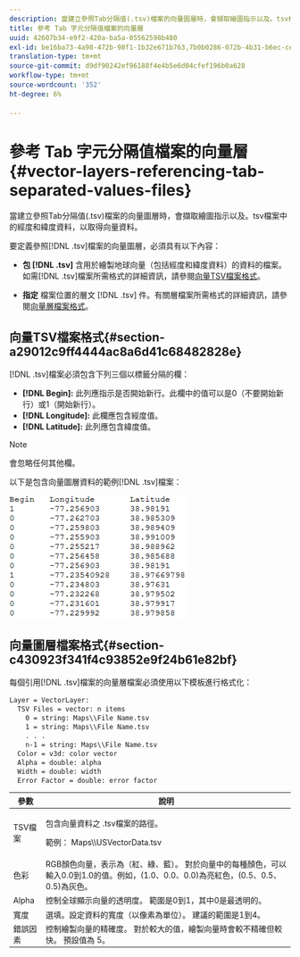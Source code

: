 ```yaml
---
description: 當建立參照Tab分隔值(.tsv)檔案的向量圖層時，會擷取繪圖指示以及。tsv檔案中的經度和緯度資料，以取得向量資料。
title: 參考 Tab 字元分隔值檔案的向量層
uuid: 42607b34-e9f2-420a-ba5a-05562598b480
exl-id: be16ba73-4a98-472b-98f1-1b32e671b763,7b0b0286-072b-4b31-b6ec-ced322da5236
translation-type: tm+mt
source-git-commit: d9df90242ef96188f4e4b5e6d04cfef196b0a628
workflow-type: tm+mt
source-wordcount: '352'
ht-degree: 6%

---
```


# 參考 Tab 字元分隔值檔案的向量層{#vector-layers-referencing-tab-separated-values-files}

當建立參照Tab分隔值(.tsv)檔案的向量圖層時，會擷取繪圖指示以及。tsv檔案中的經度和緯度資料，以取得向量資料。

要定義參照[!DNL .tsv]檔案的向量圖層，必須具有以下內容：

* **包 [!DNL .tsv]** 含用於繪製地球向量（包括經度和緯度資料）的資料的檔案。如需[!DNL .tsv]檔案所需格式的詳細資訊，請參閱[向量TSV檔案格式](../../../../home/c-geo-oview/c-wk-img-lyrs/c-wk-vctr-lyrs/c-tab-sep-val-files.md#section-a29012c9ff4444ac8a6d41c68482828e)。

* **指定** 檔案位置的層文 [!DNL .tsv] 件。有關層檔案所需格式的詳細資訊，請參閱[向量層檔案格式](../../../../home/c-geo-oview/c-wk-img-lyrs/c-wk-vctr-lyrs/c-tab-sep-val-files.md#section-c430923f341f4c93852e9f24b61e82bf)。

## 向量TSV檔案格式{#section-a29012c9ff4444ac8a6d41c68482828e}

[!DNL .tsv]檔案必須包含下列三個以標籤分隔的欄：

* **[!DNL Begin]:** 此列應指示是否開始新行。此欄中的值可以是0（不要開始新行）或1（開始新行）。
* **[!DNL Longitude]:** 此欄應包含經度值。
* **[!DNL Latitude]:** 此列應包含緯度值。

>[!NOTE]
>
>會忽略任何其他欄。

以下是包含向量圖層資料的範例[!DNL .tsv]檔案：

![](assets/tsv_vectorlayer.png)

## 向量圖層檔案格式{#section-c430923f341f4c93852e9f24b61e82bf}

每個引用[!DNL .tsv]檔案的向量層檔案必須使用以下模板進行格式化：

```
Layer = VectorLayer:
  TSV Files = vector: n items
    0 = string: Maps\\File Name.tsv
    1 = string: Maps\\File Name.tsv
    . . .
    n-1 = string: Maps\\File Name.tsv
  Color = v3d: color vector
  Alpha = double: alpha
  Width = double: width
  Error Factor = double: error factor
```

<table id="table_152F73536AB9403AB43854B81D6A9A15"> 
 <thead> 
  <tr> 
   <th colname="col1" class="entry"> 參數 </th> 
   <th colname="col2" class="entry"> 說明 </th> 
  </tr> 
 </thead>
 <tbody> 
  <tr> 
   <td colname="col1"> TSV檔案 </td> 
   <td colname="col2"> <p>包含向量資料之<span class="filepath"> .tsv</span>檔案的路徑。 </p> <p>範例：<span class="filepath"> Maps\\USVectorData.tsv</span> </p> </td> 
  </tr> 
  <tr> 
   <td colname="col1"> 色彩 </td> 
   <td colname="col2"> RGB顏色向量，表示為（紅、綠、藍）。 對於向量中的每種顏色，可以輸入0.0到1.0的值。例如，(1.0、0.0、0.0)為亮紅色，(0.5、0.5、0.5)為灰色。 </td> 
  </tr> 
  <tr> 
   <td colname="col1"> Alpha </td> 
   <td colname="col2"> 控制全球顯示向量的透明度。 範圍是0到1，其中0是最透明的。 </td> 
  </tr> 
  <tr> 
   <td colname="col1"> 寬度 </td> 
   <td colname="col2"> 選填。設定資料的寬度（以像素為單位）。 建議的範圍是1到4。 </td> 
  </tr> 
  <tr> 
   <td colname="col1"> 錯誤因素 </td> 
   <td colname="col2"> 控制繪製向量的精確度。 對於較大的值，繪製向量時會較不精確但較快。 預設值為 5。 </td> 
  </tr> 
 </tbody> 
</table>
